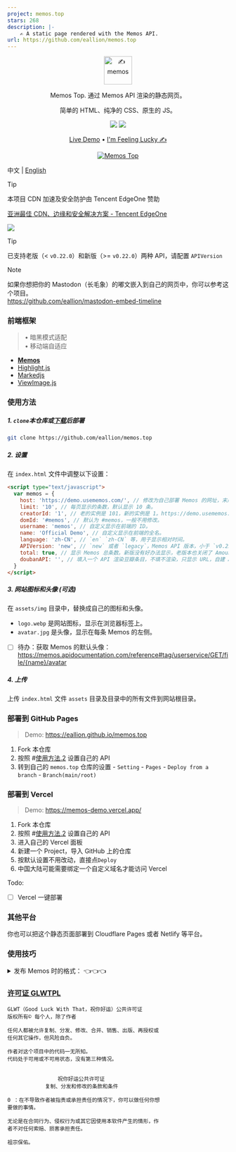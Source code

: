 ```yaml
---
project: memos.top
stars: 268
description: |-
    ✍ A static page rendered with the Memos API.
url: https://github.com/eallion/memos.top
---
```


<p align="center"><a href="https://usememos.com"><img height="64px" src="https://raw.githubusercontent.com/eallion/memos.top/main/assets/img/logo-full.webp" alt="✍️ memos" /></a></p>

<p align="center">Memos Top. 通过 Memos API 渲染的静态网页。</p>
<p align="center">简单的 HTML、纯净的 CSS、原生的 JS。</p>

<p align="center">
  <img src="https://img.shields.io/badge/Memos-Top-orange" />
  <img src="https://img.shields.io/badge/Author-eallion-brightgreen" />
</p>

<p align="center">
  <a href="https://memos.top/">Live Demo</a> •
  <a href="https://eallion.com/memos" target="_blank" rel="noopener noreferrer" class="pure-menu-link">I'm Feeling Lucky ✍</a>
</p>

<p align="center">
  <a href="https://memos.top/" target="_blank"><img alt="Memos Top" src="https://raw.githubusercontent.com/eallion/memos.top/main/screenshot.png"></a>
</p>

中文 | [English](./README_en.md)

> [!TIP]
> 本项目 CDN 加速及安全防护由 Tencent EdgeOne 赞助

[亚洲最佳 CDN、边缘和安全解决方案 - Tencent EdgeOne](https://edgeone.ai/zh?from=github)

[![](https://edgeone.ai/media/34fe3a45-492d-4ea4-ae5d-ea1087ca7b4b.png)](https://edgeone.ai/zh?from=github)

> [!TIP]
> 已支持老版（< `v0.22.0`）和新版（>= `v0.22.0`）两种 API，请配置 `APIVersion`

> [!NOTE]  
> 如果你想把你的 Mastodon（长毛象）的嘟文嵌入到自己的网页中，你可以参考这个项目。  
> <https://github.com/eallion/mastodon-embed-timeline>

### 前端框架

> • 暗黑模式适配  
> • 移动端自适应

- [**Memos**](https://github.com/usememos/memos)
- [Highlight.js](https://github.com/highlightjs/highlight.js)
- [Markedjs](https://github.com/markedjs/marked)
- [ViewImage.js](https://github.com/Tokinx/ViewImage)

### 使用方法

##### 1. `clone`本仓库或[下载](https://github.com/eallion/memos.top/archive/refs/heads/main.zip)后部署

```bash
git clone https://github.com/eallion/memos.top
```

##### 2. 设置

在 `index.html` 文件中调整以下设置：

```html
<script type="text/javascript">
  var memos = {
    host: 'https://demo.usememos.com/', // 修改为自己部署 Memos 的网址，末尾有 / 斜杠。
    limit: '10', // 每页显示的条数，默认显示 10 条。
    creatorId: '1', // 老的实例是 101，新的实例是 1。https://demo.usememos.com/u/1
    domId: '#memos', // 默认为 #memos，一般不用修改。
    username: 'memos', // 自定义显示在前端的 ID。
    name: 'Official Demo', // 自定义显示在前端的全名。
    language: 'zh-CN', // `en` `zh-CN` 等，用于显示相对时间。
    APIVersion: 'new', // `new` 或者 `legacy`，Memos API 版本，小于 `v0.22.0`: 填写：`legacy`，大于等于 `v0.22.0`：填写`new`。
    total: true, // 显示 Memos 总条数。新版没有好办法显示，老版本也关闭了 Amount API。
    doubanAPI: '', // 填入一个 API 渲染豆瓣条目，不填不渲染，只显示 URL，自建 API：https://github.com/eallion/douban-api-rs
  }
</script>
```

##### 3. 网站图标和头像 (*可选*)

在 `assets/img` 目录中，替换成自己的图标和头像。

- `logo.webp` 是网站图标，显示在浏览器标签上。
- `avatar.jpg` 是头像，显示在每条 Memos 的左侧。

- [ ] 待办：获取 Memos 的默认头像：https://memos.apidocumentation.com/reference#tag/userservice/GET/file/{name}/avatar

##### 4. 上传

上传 `index.html` 文件 `assets` 目录及目录中的所有文件到网站根目录。

### 部署到 GitHub Pages

> Demo: <https://eallion.github.io/memos.top>

1. Fork 本仓库
2. 按照 #[使用方法.2](#2-设置) 设置自己的 API
3. 转到自己的 `memos.top` 仓库的设置 - `Setting` - `Pages` - `Deploy from a branch` - `Branch(main/root)`

### 部署到 Vercel

> Demo: <https://memos-demo.vercel.app/>

1. Fork 本仓库
2. 按照 #[使用方法.2](#2-设置) 设置自己的 API
3. 进入自己的 Vercel 面板
4. 新建一个 Project，导入 GitHub 上的仓库
5. 按默认设置不用改动，直接点`Deploy`
6. 中国大陆可能需要绑定一个自定义域名才能访问 Vercel

Todo:

- [ ] Vercel 一键部署

### 其他平台

你也可以把这个静态页面部署到 Cloudflare Pages 或者 Netlify 等平台。

### 使用技巧

<details><summary>
发布 Memos 时的格式： 👈👈👈
</summary>  

1. Bilibili 视频。分享的视频链接。支持`BV/AV`号。暂不支持`b23.tv`链接。

```
https://www.bilibili.com/video/BV1Sd4y1b7yg/
```

2. Youtube 视频。分享的视频链接。

```
https://www.youtube.com/watch?v=mNK6h1dfy2o
```

3. Youku 视频。分享的视频链接。

```
https://v.youku.com/v_show/id_XNTkyMjkxNTEyOA==.html
```

4. 腾讯视频。分享的视频链接。

```
https://v.qq.com/x/cover/mzc00200z47sdeu/m0044zpag6c.html
```

5. Spotify 音乐。分享的链接。支持`track/album`。

```
https://open.spotify.com/track/6Uq8BnOxvXJsQiJ2XqfO5P
```

6. 网易云音乐。链接即可。

```
https://music.163.com/#/song?id=4153490
```

7. QQ 音乐。只支持 `sondmid` 不支持 `songid`。

```
https://y.qq.com/n/ryqq/songDetail/004W3BfK46dMXk
```

8. 豆瓣。链接即可。需要自己的 API。

> 如果要启动解析豆瓣功能，需要取消注释 [`// fetchDB()`](https://github.com/eallion/memos.top/blob/main/assets/js/main.js#L208) 然后替换成可用的 API [`var dbAPI = "https://api.example.com/"`](https://github.com/eallion/memos.top/blob/main/assets/js/main.js#L218)，这两行位于： [`assets/js/main.js`](https://github.com/eallion/memos.top/blob/main/assets/js/main.js)

```
https://book.douban.com/subject/2567698/
https://movie.douban.com/subject/1889243/
```

</details>

### [许可证 GLWTPL](https://github.com/me-shaon/GLWTPL)

```
GLWT（Good Luck With That，祝你好运）公共许可证
版权所有© 每个人，除了作者

任何人都被允许复制、分发、修改、合并、销售、出版、再授权或
任何其它操作，但风险自负。

作者对这个项目中的代码一无所知。
代码处于可用或不可用状态，没有第三种情况。


                祝你好运公共许可证
            复制、分发和修改的条款和条件

0 ：在不导致作者被指责或承担责任的情况下，你可以做任何你想
要做的事情。

无论是在合同行为、侵权行为或其它因使用本软件产生的情形，作
者不对任何索赔、损害承担责任。

祖宗保佑。
```

